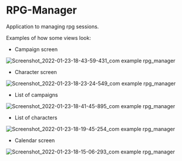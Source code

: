 # RPG-Manager
Application to managing rpg sessions.

Examples of how some views look:
- Campaign screen

![Screenshot_2022-01-23-18-43-59-431_com example rpg_manager](https://user-images.githubusercontent.com/62152378/151570313-417a53b1-baa5-44dc-9abc-3edfab895bca.jpg)

- Character screen

![Screenshot_2022-01-23-18-23-24-549_com example rpg_manager](https://user-images.githubusercontent.com/62152378/151570532-20aca893-fbd0-45b2-a676-d5f3b6a0fc55.jpg)

- List of campaigns

![Screenshot_2022-01-23-18-41-45-895_com example rpg_manager](https://user-images.githubusercontent.com/62152378/151570645-537dbeeb-3d33-4d3e-b7f0-2547f57c64aa.jpg)


- List of characters

![Screenshot_2022-01-23-18-19-45-254_com example rpg_manager](https://user-images.githubusercontent.com/62152378/151570801-094514c3-b4e0-4c00-b6d7-24f27e9dffd7.jpg)


- Calendar screen

![Screenshot_2022-01-23-18-15-06-293_com example rpg_manager](https://user-images.githubusercontent.com/62152378/151570886-d60c00e0-1434-4cd0-8ccd-f6e36392fe0a.jpg)
